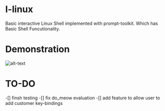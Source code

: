 # I-linux
Basic interactive Linux Shell implemented with prompt-toolkit. Which has Basic Shell Funcutionality.

# Demonstration

![alt-text](https://user-images.githubusercontent.com/10147276/34583359-6b8c72f8-f18f-11e7-90da-560dc3c76cb5.gif)


# TO-DO

-[] finsh testing
-[] fix do_meow evaluation
-[] add feature to allow user to add customer key-bindings







